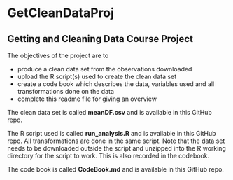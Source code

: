 # GetCleanDataProj

## Getting and Cleaning Data Course Project

The objectives of the project are to

* produce a clean data set from the observations downloaded
* upload the R script(s) used to create the clean data set
* create a code book which describes the data, variables used and all transformations done on the data
* complete this readme file for giving an overview

The clean data set is called **meanDF.csv** and is available in this GitHub repo.

The R script used is called **run_analysis.R** and is available in this GitHub repo. All transformations are done in the same script. Note that the data set needs to be downloaded outside the script and unzipped into the R working directory for the script to work. This is also recorded in the codebook.

The code book is called **CodeBook.md** and is available in this GitHub repo.